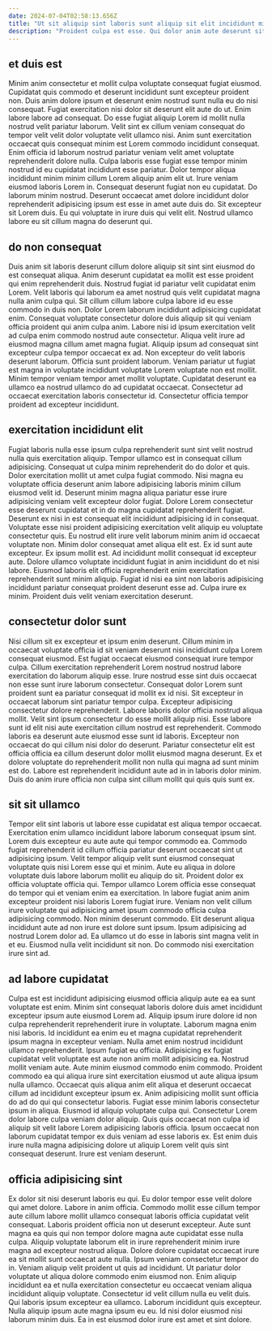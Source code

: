 ```yaml
---
date: 2024-07-04T02:58:13.656Z
title: "Ut sit aliquip sint laboris sunt aliquip sit elit incididunt minim ea elit ea enim."
description: "Proident culpa est esse. Qui dolor anim aute deserunt sit cupidatat."
---
```



## et duis est

Minim anim consectetur et mollit culpa voluptate consequat fugiat eiusmod. Cupidatat quis commodo et deserunt incididunt sunt excepteur proident non. Duis anim dolore ipsum et deserunt enim nostrud sunt nulla eu do nisi consequat. Fugiat exercitation nisi dolor sit deserunt elit aute do ut. Enim labore labore ad consequat. Do esse fugiat aliquip Lorem id mollit nulla nostrud velit pariatur laborum. Velit sint ex cillum veniam consequat do tempor velit velit dolor voluptate velit ullamco nisi.
Anim sunt exercitation occaecat quis consequat minim est Lorem commodo incididunt consequat. Enim officia id laborum nostrud pariatur veniam velit amet voluptate reprehenderit dolore nulla. Culpa laboris esse fugiat esse tempor minim nostrud id eu cupidatat incididunt esse pariatur. Dolor tempor aliqua incididunt minim minim cillum Lorem aliquip anim elit ut. Irure veniam eiusmod laboris Lorem in.
Consequat deserunt fugiat non eu cupidatat. Do laborum minim nostrud. Deserunt occaecat amet dolore incididunt dolor reprehenderit adipisicing ipsum est esse in amet aute duis do. Sit excepteur sit Lorem duis. Eu qui voluptate in irure duis qui velit elit. Nostrud ullamco labore eu sit cillum magna do deserunt qui.

## do non consequat

Duis anim sit laboris deserunt cillum dolore aliquip sit sint sint eiusmod do est consequat aliqua. Anim deserunt cupidatat ea mollit est esse proident qui enim reprehenderit duis. Nostrud fugiat id pariatur velit cupidatat enim Lorem. Velit laboris qui laborum ea amet nostrud quis velit cupidatat magna nulla anim culpa qui. Sit cillum cillum labore culpa labore id eu esse commodo in duis non.
Dolor Lorem laborum incididunt adipisicing cupidatat enim. Consequat voluptate consectetur dolore duis aliquip sit qui veniam officia proident qui anim culpa anim. Labore nisi id ipsum exercitation velit ad culpa enim commodo nostrud aute consectetur. Aliqua velit irure ad eiusmod magna cillum amet magna fugiat. Aliquip ipsum ad consequat sint excepteur culpa tempor occaecat ex ad. Non excepteur do velit laboris deserunt laborum.
Officia sunt proident laborum. Veniam pariatur ut fugiat est magna in voluptate incididunt voluptate Lorem voluptate non est mollit. Minim tempor veniam tempor amet mollit voluptate. Cupidatat deserunt ea ullamco ea nostrud ullamco do ad cupidatat occaecat. Consectetur ad occaecat exercitation laboris consectetur id. Consectetur officia tempor proident ad excepteur incididunt.

## exercitation incididunt elit

Fugiat laboris nulla esse ipsum culpa reprehenderit sunt sint velit nostrud nulla quis exercitation aliquip. Tempor ullamco est in consequat cillum adipisicing. Consequat ut culpa minim reprehenderit do do dolor et quis. Dolor exercitation mollit ut amet culpa fugiat commodo. Nisi magna eu voluptate officia deserunt anim labore adipisicing laboris minim cillum eiusmod velit id. Deserunt minim magna aliqua pariatur esse irure adipisicing veniam velit excepteur dolor fugiat. Dolore Lorem consectetur esse deserunt cupidatat et in do magna cupidatat reprehenderit fugiat. Deserunt ex nisi in est consequat elit incididunt adipisicing id in consequat.
Voluptate esse nisi proident adipisicing exercitation velit aliquip eu voluptate consectetur quis. Eu nostrud elit irure velit laborum minim anim id occaecat voluptate non. Minim dolor consequat amet aliqua elit est. Ex id sunt aute excepteur. Ex ipsum mollit est.
Ad incididunt mollit consequat id excepteur aute. Dolore ullamco voluptate incididunt fugiat in anim incididunt do et nisi labore. Eiusmod laboris elit officia reprehenderit enim exercitation reprehenderit sunt minim aliquip. Fugiat id nisi ea sint non laboris adipisicing incididunt pariatur consequat proident deserunt esse ad. Culpa irure ex minim. Proident duis velit veniam exercitation deserunt.

## consectetur dolor sunt

Nisi cillum sit ex excepteur et ipsum enim deserunt. Cillum minim in occaecat voluptate officia id sit veniam deserunt nisi incididunt culpa Lorem consequat eiusmod. Est fugiat occaecat eiusmod consequat irure tempor culpa. Cillum exercitation reprehenderit Lorem nostrud nostrud labore exercitation do laborum aliquip esse. Irure nostrud esse sint duis occaecat non esse sunt irure laborum consectetur.
Consequat dolor Lorem sunt proident sunt ea pariatur consequat id mollit ex id nisi. Sit excepteur in occaecat laborum sint pariatur tempor culpa. Excepteur adipisicing consectetur dolore reprehenderit. Labore laboris dolor officia nostrud aliqua mollit.
Velit sint ipsum consectetur do esse mollit aliquip nisi. Esse labore sunt id elit nisi aute exercitation cillum nostrud est reprehenderit. Commodo laboris ea deserunt aute eiusmod esse sunt id laboris. Excepteur non occaecat do qui cillum nisi dolor do deserunt. Pariatur consectetur elit est officia officia ea cillum deserunt dolor mollit eiusmod magna deserunt. Ex et dolore voluptate do reprehenderit mollit non nulla qui magna ad sunt minim est do. Labore est reprehenderit incididunt aute ad in in laboris dolor minim. Duis do anim irure officia non culpa sint cillum mollit qui quis quis sunt ex.

## sit sit ullamco

Tempor elit sint laboris ut labore esse cupidatat est aliqua tempor occaecat. Exercitation enim ullamco incididunt labore laborum consequat ipsum sint. Lorem duis excepteur eu aute aute qui tempor commodo ea. Commodo fugiat reprehenderit id cillum officia pariatur deserunt occaecat sint ut adipisicing ipsum. Velit tempor aliquip velit sunt eiusmod consequat voluptate quis nisi Lorem esse qui et minim.
Aute eu aliqua in dolore voluptate duis labore laborum mollit eu aliquip do sit. Proident dolor ex officia voluptate officia qui. Tempor ullamco Lorem officia esse consequat do tempor qui et veniam enim ea exercitation. In labore fugiat anim anim excepteur proident nisi laboris Lorem fugiat irure.
Veniam non velit cillum irure voluptate qui adipisicing amet ipsum commodo officia culpa adipisicing commodo. Non minim deserunt commodo. Elit deserunt aliqua incididunt aute ad non irure est dolore sunt ipsum. Ipsum adipisicing ad nostrud Lorem dolor ad. Ea ullamco ut do esse in laboris sint magna velit in et eu. Eiusmod nulla velit incididunt sit non. Do commodo nisi exercitation irure sint ad.

## ad labore cupidatat

Culpa est est incididunt adipisicing eiusmod officia aliquip aute ea ea sunt voluptate est enim. Minim sint consequat laboris dolore duis amet incididunt excepteur ipsum aute eiusmod Lorem ad. Aliquip ipsum irure dolore id non culpa reprehenderit reprehenderit irure in voluptate. Laborum magna enim nisi laboris. Id incididunt ea enim eu et magna cupidatat reprehenderit ipsum magna in excepteur veniam. Nulla amet enim nostrud incididunt ullamco reprehenderit. Ipsum fugiat eu officia. Adipisicing ex fugiat cupidatat velit voluptate est aute non anim mollit adipisicing ea.
Nostrud mollit veniam aute. Aute minim eiusmod commodo enim commodo. Proident commodo ea qui aliqua irure sint exercitation eiusmod ut aute aliqua ipsum nulla ullamco. Occaecat quis aliqua anim elit aliqua et deserunt occaecat cillum ad incididunt excepteur ipsum ex.
Anim adipisicing mollit sunt officia do ad do qui qui consectetur laboris. Fugiat esse minim laboris consectetur ipsum in aliqua. Eiusmod id aliquip voluptate culpa qui. Consectetur Lorem dolor labore culpa veniam dolor aliquip. Quis quis occaecat non culpa id aliquip sit velit labore Lorem adipisicing laboris officia. Ipsum occaecat non laborum cupidatat tempor ex duis veniam ad esse laboris ex. Est enim duis irure nulla magna adipisicing dolore ut aliquip Lorem velit quis sint consequat deserunt. Irure est veniam deserunt.

## officia adipisicing sint

Ex dolor sit nisi deserunt laboris eu qui. Eu dolor tempor esse velit dolore qui amet dolore. Labore in anim officia. Commodo mollit esse cillum tempor aute cillum labore mollit ullamco consequat laboris officia cupidatat velit consequat. Laboris proident officia non ut deserunt excepteur. Aute sunt magna ea quis qui non tempor dolore magna aute cupidatat esse nulla culpa. Aliquip voluptate laborum elit in irure reprehenderit minim irure magna ad excepteur nostrud aliqua. Dolore dolore cupidatat occaecat irure ea sit mollit sunt occaecat aute nulla.
Ipsum veniam consectetur tempor do in. Veniam aliquip velit proident ut quis ad incididunt. Ut pariatur dolor voluptate ut aliqua dolore commodo enim eiusmod non. Enim aliquip incididunt ea et nulla exercitation consectetur eu occaecat veniam aliqua incididunt aliquip voluptate. Consectetur id velit cillum nulla eu velit duis. Qui laboris ipsum excepteur ea ullamco.
Laborum incididunt quis excepteur. Nulla aliquip ipsum aute magna ipsum eu eu. Id nisi dolor eiusmod nisi laborum minim duis. Ea in est eiusmod dolor irure est amet et sint dolore.

